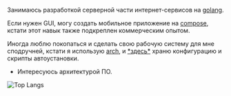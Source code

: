 Занимаюсь разработкой серверной части интернет-сервисов на [golang](https://go.dev/).

Если нужен GUI, могу создать мобильное приложение на [compose](https://developer.android.com/compose), кстати этот навык также подкреплен коммерческим опытом.

Иногда люблю покопаться и сделать свою рабочую систему для мне сподручней, кстати я использую [arch](https://archlinux.org/), и [\*здесь\*](https://github.com/dsaime/config2) храню конфигурацию и скрипты автоустановки. 

- Интересуюсь архитектурой ПО.

![Top Langs](https://github-readme-stats.vercel.app/api/top-langs/?username=dsaime&layout=compact&theme=dark)
